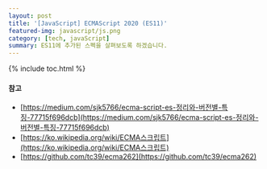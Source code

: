 ```yaml
---
layout: post
title: '[JavaScript] ECMAScript 2020 (ES11)'
featured-img: javascript/js.png
category: [tech, javaScript]
summary: ES11에 추가된 스펙을 살펴보도록 하겠습니다.
---
```

{% include toc.html %}

#### 참고
- [https://medium.com/sjk5766/ecma-script-es-정리와-버전별-특징-77715f696dcb](https://medium.com/sjk5766/ecma-script-es-정리와-버전별-특징-77715f696dcb)
- [https://ko.wikipedia.org/wiki/ECMA스크립트](https://ko.wikipedia.org/wiki/ECMA스크립트)
- [https://github.com/tc39/ecma262](https://github.com/tc39/ecma262)